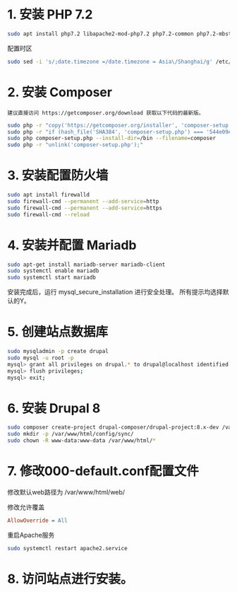 
# 1. 安装 PHP 7.2

```bash
sudo apt install php7.2 libapache2-mod-php7.2 php7.2-common php7.2-mbstring php7.2-xmlrpc php7.2-soap php7.2-gd php7.2-xml php7.2-intl php7.2-mysql php7.2-cli php7.2-zip php7.2-curl
```
配置时区
```bash
sudo sed -i 's/;date.timezone =/date.timezone = Asia\/Shanghai/g' /etc/php/7.2/apache2/php.ini
```

# 2. 安装 Composer

`建议直接访问 https://getcomposer.org/download 获取以下代码的最新版。`

```bash
sudo php -r "copy('https://getcomposer.org/installer', 'composer-setup.php');"
sudo php -r "if (hash_file('SHA384', 'composer-setup.php') === '544e09ee996cdf60ece3804abc52599c22b1f40f4323403c44d44fdfdd586475ca9813a858088ffbc1f233e9b180f061') { echo 'Installer verified'; } else { echo 'Installer corrupt'; unlink('composer-setup.php'); } echo PHP_EOL;"
sudo php composer-setup.php --install-dir=/bin --filename=composer
sudo php -r "unlink('composer-setup.php');"
```

# 3. 安装配置防火墙

```bash
sudo apt install firewalld
sudo firewall-cmd --permanent --add-service=http
sudo firewall-cmd --permanent --add-service=https
sudo firewall-cmd --reload
```

# 4. 安装并配置 Mariadb 
```bash
sudo apt-get install mariadb-server mariadb-client
sudo systemctl enable mariadb
sudo systemctl start mariadb
```

安装完成后，运行 mysql_secure_installation 进行安全处理。
所有提示均选择默认的Y。

# 5. 创建站点数据库

```bash
sudo mysqladmin -p create drupal
sudo mysql -u root -p
mysql> grant all privileges on drupal.* to drupal@localhost identified by 'PASSWORD';
mysql> flush privileges;
mysql> exit;
```

# 6. 安装 Drupal 8
```bash
sudo composer create-project drupal-composer/drupal-project:8.x-dev /var/www/html/ --stability dev --no-interaction
sudo mkdir -p /var/www/html/config/sync/
sudo chown -R www-data:www-data /var/www/html/*
```

# 7. 修改000-default.conf配置文件

修改默认web路径为 /var/www/html/web/

修改允许覆盖

```ini
AllowOverride = All
```

重启Apache服务
```bash
sudo systemctl restart apache2.service
```

# 8. 访问站点进行安装。